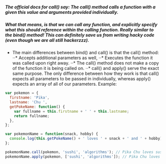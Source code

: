 ##### The official docs for call() say: The call() method calls a function with a given this value and arguments provided individually.

##### What that means, is that we can call any function, and explicitly specify what this should reference within the calling function. Really similar to the bind() method! This can definitely save us from writing hacky code (even though we are all still hackerzzz).

- The main differences between bind() and call() is that the call() method:
  ⋅⋅\* Accepts additional parameters as well,
  ⋅⋅\* Executes the function it was called upon right away.
  ⋅⋅\* The call() method does not make a copy of the function it is being called on.
  ⋅⋅\* call() and apply() serve the exact same purpose. The only difference between how they work is that call() expects all parameters to be passed in individually, whereas apply() expects an array of all of our parameters. Example:

```javascript
var pokemon = {
  firstname: 'Pika',
  lastname: 'Chu ',
  getPokeName: function() {
    var fullname = this.firstname + ' ' + this.lastname;
    return fullname;
  },
};

var pokemonName = function(snack, hobby) {
  console.log(this.getPokeName() + ' loves ' + snack + ' and ' + hobby);
};

pokemonName.call(pokemon, 'sushi', 'algorithms'); // Pika Chu loves sushi and algorithms
pokemonName.apply(pokemon, ['sushi', 'algorithms']); // Pika Chu loves sushi and algorithms
```
